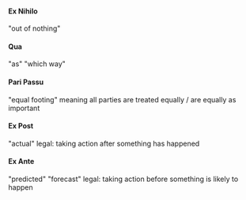 #### Ex Nihilo
"out of nothing"
#### Qua
"as" "which way"
#### Pari Passu
"equal footing"
meaning all parties are treated equally / are equally as important
#### Ex Post
"actual"
legal: taking action after something has happened  
#### Ex Ante
"predicted" "forecast"
legal: taking action before something is likely to happen